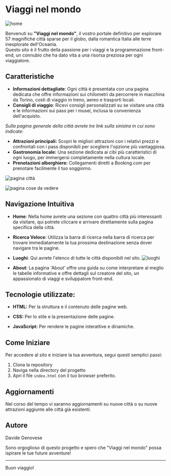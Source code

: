 # Viaggi nel mondo
![home](https://github.com/DavideGenovese/ViaggiNelMondo_HTML_CSS_JavaScript/assets/157692968/88217537-9c2d-47b5-b375-89a0ac9b12a3)

Benvenuti su **"Viaggi nel mondo"**, il vostro portale definitivo per esplorare 57 magnifiche città sparse per il globo, dalla romantica Italia alle terre inesplorate dell'Oceania.            
Questo sito è il frutto della passione per i viaggi e la programmazione front-end, un connubio che ha dato vita a una risorsa preziosa per ogni viaggiatore.

## Caratteristiche
- **Informazioni dettagliate**: Ogni città è presentata con una pagina dedicata che offre informazioni sui chilometri da percorrere in macchina da Torino, costi di viaggio in treno, aereo e trasporti locali.
- **Consigli di viaggio**: Ricevi consigli personalizzati su se visitare una città e le informazioni sui pass per i musei, inclusa la convenienza dell'acquisto.

*Sulla pagina generale della città avrete tre link sulla sinistra in cui sono indicate:*
- **Attrazioni principali:** Scopri le migliori attrazioni con i relativi prezzi e confrontali con i pass disponibili per scegliere l'opzione più vantaggiosa.
- **Gastronomia locale:** Una sezione dedicata ai cibi più caratteristici di ogni luogo, per immergersi completamente nella cultura locale.
- **Prenotazioni alberghiere:** Collegamenti diretti a Booking.com per prenotare facilmente il tuo soggiorno.


![pagina città](https://github.com/DavideGenovese/ViaggiNelMondo_HTML_CSS_JavaScript/assets/157692968/1b6f3028-dc1d-4e2e-9ca5-ca3547ae172b)

  ![pagina cose da vedere](https://github.com/DavideGenovese/ViaggiNelMondo_HTML_CSS_JavaScript/assets/157692968/e76dff33-dd59-4983-8632-264c4e0ff7ab)
## Navigazione Intuitiva
- **Home**: Nella home avrete una sezione con quattro città più interessanti da visitare, qui potrete cliccare e arrivare direttamente sulla pagina specifica della città.
- **Ricerca Veloce**: Utilizza la barra di ricerca nella barra di ricerca per trovare immediatamente la tua prossima destinazione senza dover navigare tra le pagine.
- **Luoghi**: Qui avrete l'elenco di tutte le città disponibili nel sito. 
  ![luoghi](https://github.com/DavideGenovese/ViaggiNelMondo_HTML_CSS_JavaScript/assets/157692968/dde56340-de3c-414c-8804-9d64d6f95ecd)

- **About**: La pagina 'About' offre una guida su come interpretare al meglio le tabelle informative e offre dettagli sul creatore del sito, un appassionato di viaggi e sviluppatore front-end.


## Tecnologie utilizzate:
* **HTML:** Per la struttura e il contenuto delle pagine web.

* **CSS:** Per lo stile e la presentazione delle pagine.

* **JavaScript:** Per rendere le pagine interattive e dinamiche.

## Come Iniziare

Per accedere al sito e iniziare la tua avventura, segui questi semplici passi:

1. Clona la repository
2. Naviga nella directory del progetto
3. Apri il file `index.html` con il tuo browser preferito.


## Aggiornamenti
Nel corso del tempo vi saranno aggiornamenti su nuove città o su nuove attrazioni aggiunte alle città già esistenti.

## Autore
Davide Genovese


Sono orgoglioso di questo progetto e spero che "Viaggi nel mondo" possa ispirare le tue future avventure!

---

Buon viaggio!



